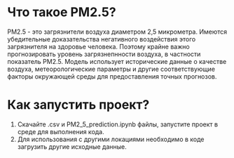 # Что такое PM2.5?
PM2.5 - это загрязнители воздуха диаметром 2,5 микрометра. Имеются убедительные доказательства негативного воздействия этого загрязнителя на здоровье человека. Поэтому крайне важно прогнозировать уровень загрязнепнности воздуха, в частности показатель PM2.5.
Модель использует исторические данные о качестве воздуха, метеорологические параметры и другие соответствующие факторы окружающей среды для предоставления точных прогнозов.
# Как запустить проект? 
1. Скачайте .csv и PM2_5_prediction.ipynb файлы, запустите проект в среде для выполнения кода.
2. Для использования с другими локациями необходимо в коде загрузить другие исходные данные. 
